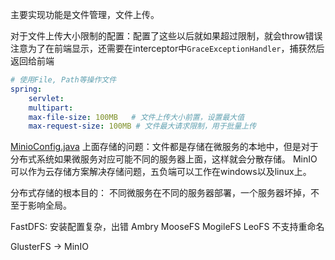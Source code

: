 主要实现功能是文件管理，文件上传。






对于文件上传大小限制的配置：配置了这些以后就如果超过限制，就会throw错误
注意为了在前端显示，还需要在interceptor中`GraceExceptionHandler`，捕获然后返回给前端

```yml
# 使用File, Path等操作文件
spring:
    servlet:
    multipart:
    max-file-size: 100MB   # 文件上传大小前置，设置最大值
    max-request-size: 100MB # 文件最大请求限制，用于批量上传

```
[MinioConfig.java](../hire-common/src/main/java/com/imooc/configs/MinioConfig.java)
上面存储的问题：文件都是存储在微服务的本地中，但是对于分布式系统如果微服务对应可能不同的服务器上面，这样就会分散存储。
MinIO可以作为云存储方案解决存储问题，五负端可以工作在windows以及linux上。

分布式存储的根本目的： 不同微服务在不同的服务器部署，一个服务器坏掉，不至于影响全局。

FastDFS: 安装配置复杂，出错
Ambry
MooseFS
MogileFS
LeoFS
不支持重命名

GlusterFS -> MinIO


